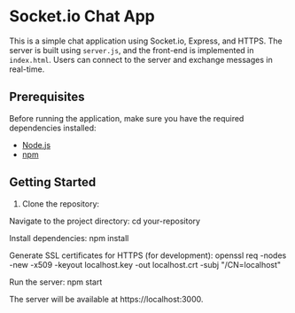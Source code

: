 # Socket.io Chat App

This is a simple chat application using Socket.io, Express, and HTTPS. The server is built using `server.js`, and the front-end is implemented in `index.html`. Users can connect to the server and exchange messages in real-time.

## Prerequisites

Before running the application, make sure you have the required dependencies installed:

- [Node.js](https://nodejs.org/)
- [npm](https://www.npmjs.com/)

## Getting Started

1. Clone the repository:

Navigate to the project directory:
cd your-repository

Install dependencies:
npm install

Generate SSL certificates for HTTPS (for development):
openssl req -nodes -new -x509 -keyout localhost.key -out localhost.crt -subj "/CN=localhost"

Run the server:
npm start

The server will be available at https://localhost:3000.


